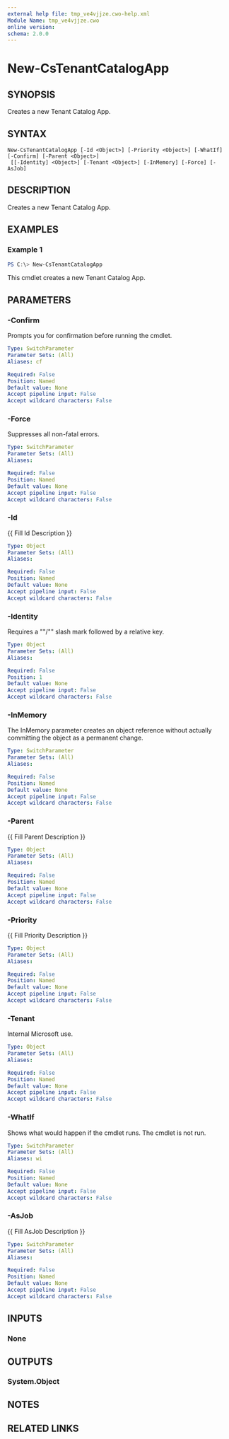 ```yaml
---
external help file: tmp_ve4vjjze.cwo-help.xml
Module Name: tmp_ve4vjjze.cwo
online version:
schema: 2.0.0
---
```


# New-CsTenantCatalogApp

## SYNOPSIS
Creates a new Tenant Catalog App.

## SYNTAX

```
New-CsTenantCatalogApp [-Id <Object>] [-Priority <Object>] [-WhatIf] [-Confirm] [-Parent <Object>]
 [[-Identity] <Object>] [-Tenant <Object>] [-InMemory] [-Force] [-AsJob]
```

## DESCRIPTION
Creates a new Tenant Catalog App.

## EXAMPLES

### Example 1
```powershell
PS C:\> New-CsTenantCatalogApp
```

This cmdlet creates a new Tenant Catalog App.

## PARAMETERS

### -Confirm
Prompts you for confirmation before running the cmdlet.

```yaml
Type: SwitchParameter
Parameter Sets: (All)
Aliases: cf

Required: False
Position: Named
Default value: None
Accept pipeline input: False
Accept wildcard characters: False
```

### -Force
Suppresses all non-fatal errors.

```yaml
Type: SwitchParameter
Parameter Sets: (All)
Aliases:

Required: False
Position: Named
Default value: None
Accept pipeline input: False
Accept wildcard characters: False
```

### -Id
{{ Fill Id Description }}

```yaml
Type: Object
Parameter Sets: (All)
Aliases:

Required: False
Position: Named
Default value: None
Accept pipeline input: False
Accept wildcard characters: False
```

### -Identity
Requires a ""/"" slash mark followed by a relative key.

```yaml
Type: Object
Parameter Sets: (All)
Aliases:

Required: False
Position: 1
Default value: None
Accept pipeline input: False
Accept wildcard characters: False
```

### -InMemory
The InMemory parameter creates an object reference without actually committing the object as a permanent change.

```yaml
Type: SwitchParameter
Parameter Sets: (All)
Aliases:

Required: False
Position: Named
Default value: None
Accept pipeline input: False
Accept wildcard characters: False
```

### -Parent
{{ Fill Parent Description }}

```yaml
Type: Object
Parameter Sets: (All)
Aliases:

Required: False
Position: Named
Default value: None
Accept pipeline input: False
Accept wildcard characters: False
```

### -Priority
{{ Fill Priority Description }}

```yaml
Type: Object
Parameter Sets: (All)
Aliases:

Required: False
Position: Named
Default value: None
Accept pipeline input: False
Accept wildcard characters: False
```

### -Tenant
Internal Microsoft use.

```yaml
Type: Object
Parameter Sets: (All)
Aliases:

Required: False
Position: Named
Default value: None
Accept pipeline input: False
Accept wildcard characters: False
```

### -WhatIf
Shows what would happen if the cmdlet runs.
The cmdlet is not run.

```yaml
Type: SwitchParameter
Parameter Sets: (All)
Aliases: wi

Required: False
Position: Named
Default value: None
Accept pipeline input: False
Accept wildcard characters: False
```

### -AsJob
{{ Fill AsJob Description }}

```yaml
Type: SwitchParameter
Parameter Sets: (All)
Aliases:

Required: False
Position: Named
Default value: None
Accept pipeline input: False
Accept wildcard characters: False
```

## INPUTS

### None

## OUTPUTS

### System.Object
## NOTES

## RELATED LINKS
